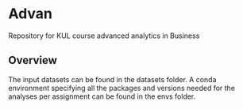 # Advan
Repository for KUL course advanced analytics in Business


## Overview

The input datasets can be found in the datasets folder. 
A conda environment specifying all the packages and versions needed for the analyses per assignment can be found in the envs folder.

